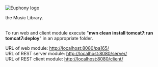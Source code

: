 ![Euphony logo](https://raw.github.com/tomillie/Euphony/master/Euphony/Euphony-WEB/src/main/webapp/img/euphony-logo.png)

the Music Library.
<br><br>

To run web and client module execute "<strong>mvn clean install tomcat7:run tomcat7:deploy</strong>" in an appropriate folder.

URL of web module: <a href="http://localhost:8080/pa165">http://localhost:8080/pa165/</a><br>
URL of REST server module: <a href="http://localhost:8080/pa165/server">http://localhost:8080/server/</a><br>
URL of REST client module: <a href="http://localhost:8080/client">http://localhost:8080/client/</a><br>
